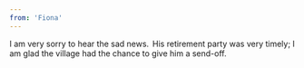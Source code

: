 ```yaml
---
from: 'Fiona'
---
```


I am very sorry to hear the sad news.  His retirement party was very timely; I am glad the village had the chance to give him a send-off. 